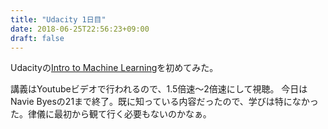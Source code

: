 ```yaml
---
title: "Udacity 1日目"
date: 2018-06-25T22:56:23+09:00
draft: false
---
```

Udacityの[Intro to Machine Learning](https://classroom.udacity.com/courses/ud120)を初めてみた。

講義はYoutubeビデオで行われるので、1.5倍速〜2倍速にして視聴。
今日はNavie Byesの21まで終了。既に知っている内容だったので、学びは特になかった。律儀に最初から観て行く必要もないのかなぁ。